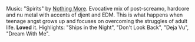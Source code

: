 ---
---

Music: "Spirits" by [Nothing More][1]. Evocative mix of post-screamo,
hardcore and nu metal with accents of djent and EDM. This is what happens
when teenage angst grows up and focuses on overcoming the struggles of adult
life. **Loved** it. Highlights: "Ships in the Night", "Don't Look Back", 
"Deja Vu", "Dream With Me".

[1]: https://nothingmore.net
